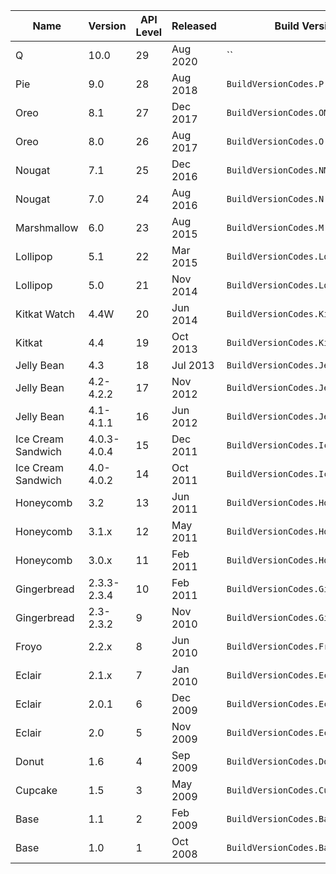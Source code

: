 
|Name|Version|API Level|Released|Build Version Code|
|--- |--- |--- |--- |--- |
|Q|10.0|29|Aug 2020|``|
|Pie|9.0|28|Aug 2018|`BuildVersionCodes.P`|
|Oreo|8.1|27|Dec 2017|`BuildVersionCodes.OMr1`|
|Oreo|8.0|26|Aug 2017|`BuildVersionCodes.O`|
|Nougat|7.1|25|Dec 2016|`BuildVersionCodes.NMr1`|
|Nougat|7.0|24|Aug 2016|`BuildVersionCodes.N`|
|Marshmallow|6.0|23|Aug 2015|`BuildVersionCodes.M`|
|Lollipop|5.1|22|Mar 2015|`BuildVersionCodes.LollipopMr1`|
|Lollipop|5.0|21|Nov 2014|`BuildVersionCodes.Lollipop`|
|Kitkat Watch|4.4W|20|Jun 2014|`BuildVersionCodes.KitKatWatch`|
|Kitkat|4.4|19|Oct 2013|`BuildVersionCodes.KitKat`|
|Jelly Bean|4.3|18|Jul 2013|`BuildVersionCodes.JellyBeanMr2`|
|Jelly Bean|4.2-4.2.2|17|Nov 2012|`BuildVersionCodes.JellyBeanMr1`|
|Jelly Bean|4.1-4.1.1|16|Jun 2012|`BuildVersionCodes.JellyBean`|
|Ice Cream Sandwich|4.0.3-4.0.4|15|Dec 2011|`BuildVersionCodes.IceCreamSandwichMr1`|
|Ice Cream Sandwich|4.0-4.0.2|14|Oct 2011|`BuildVersionCodes.IceCreamSandwich`|
|Honeycomb|3.2|13|Jun 2011|`BuildVersionCodes.HoneyCombMr2`|
|Honeycomb|3.1.x|12|May 2011|`BuildVersionCodes.HoneyCombMr1`|
|Honeycomb|3.0.x|11|Feb 2011|`BuildVersionCodes.HoneyComb`|
|Gingerbread|2.3.3-2.3.4|10|Feb 2011|`BuildVersionCodes.GingerBreadMr1`|
|Gingerbread|2.3-2.3.2|9|Nov 2010|`BuildVersionCodes.GingerBread`|
|Froyo|2.2.x|8|Jun 2010|`BuildVersionCodes.Froyo`|
|Eclair|2.1.x|7|Jan 2010|`BuildVersionCodes.EclairMr1`|
|Eclair|2.0.1|6|Dec 2009|`BuildVersionCodes.Eclair01`|
|Eclair|2.0|5|Nov 2009|`BuildVersionCodes.Eclair`|
|Donut|1.6|4|Sep 2009|`BuildVersionCodes.Donut`|
|Cupcake|1.5|3|May 2009|`BuildVersionCodes.Cupcake`|
|Base|1.1|2|Feb 2009|`BuildVersionCodes.Base11`|
|Base|1.0|1|Oct 2008|`BuildVersionCodes.Base`|
